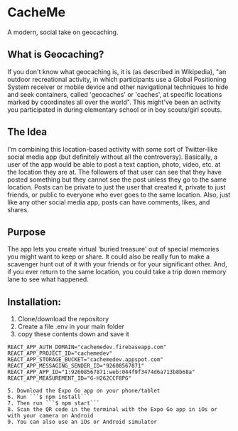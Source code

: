 # CacheMe
A modern, social take on geocaching.

## What is Geocaching?
If you don't know what geocaching is, it is (as described in Wikipedia), "an outdoor recreational activity, in which participants use a Global Positioning System receiver or mobile device and other navigational techniques to hide and seek containers, called 'geocaches' or 'caches', at specific locations marked by coordinates all over the world". This might've been an activity you participated in during elementary school or in boy scouts/girl scouts.

## The Idea
I'm combining this location-based activity with some sort of Twitter-like social media app (but definitely without all the controversy). Basically, a user of the app would be able to post a text caption, photo, video, etc. at the location they are at. The followers of that user can see that they have posted something but they cannot see the post unless they go to the same location. Posts can be private to just the user that created it, private to just friends, or public to everyone who ever goes to the same location. Also, just like any other social media app, posts can have comments, likes, and shares.

## Purpose
The app lets you create virtual 'buried treasure' out of special memories you might want to keep or share. It could also be really fun to make a scavenger hunt out of it with your friends or for your significant other. And, if you ever return to the same location, you could take a trip down memory lane to see what happened.


## Installation: 
1. Clone/download the repository
2. Create a file .env in your main folder
3. copy these contents down and save it
```REACT_APP_API_KEY="AIzaSyDo0buGzOOIuEH-ScmzcxQhOj9CrRLoPXY"
REACT_APP_AUTH_DOMAIN="cachemedev.firebaseapp.com"
REACT_APP_PROJECT_ID="cachemedev"
REACT_APP_STORAGE_BUCKET="cachemedev.appspot.com"
REACT_APP_MESSAGING_SENDER_ID="92608567871"
REACT_APP_APP_ID="1:92608567871:web:044f9f3474d6a713b8b68a"
REACT_APP_MEASUREMENT_ID="G-H262CCF8PG"

5. Download the Expo Go app on your phone/tablet
6. Run ```$ npm install```
7. Then run ```$ npm start```
8. Scan the QR code in the terminal with the Expo Go app in iOs or with your camera on Android
9. You can also use an iOs or Android simulator
